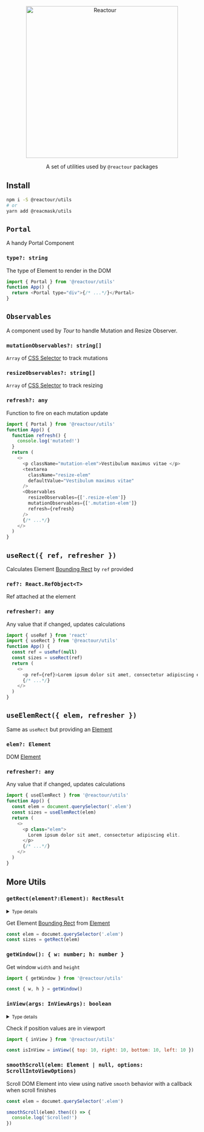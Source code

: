 <p align="center">
  <img alt="Reactour" title="Reactour" src="https://raw.githubusercontent.com/elrumordelaluz/reactour/main/packages/utils/logo.svg" width="400">
</p>
<p align="center">
  A set of utilities used by <code>@reactour</code> packages
</p>

## Install

```zsh
npm i -S @reactour/utils
# or
yarn add @reacmask/utils
```

## `Portal`

A handy Portal Component

### `type?: string`

The type of Element to render in the DOM

```js
import { Portal } from '@reactour/utils'
function App() {
  return <Portal type="div">{/* ...*/}</Portal>
}
```

## `Observables`

A component used by _Tour_ to handle Mutation and Resize Observer.

### `mutationObservables?: string[]`

`Array` of [CSS Selector](https://developer.mozilla.org/en-US/docs/Web/CSS/CSS_Selectors) to track mutations

### `resizeObservables?: string[]`

`Array` of [CSS Selector](https://developer.mozilla.org/en-US/docs/Web/CSS/CSS_Selectors) to track resizing

### `refresh?: any`

Function to fire on each mutation update

```js
import { Portal } from '@reactour/utils'
function App() {
  function refresh() {
    console.log('mutated!')
  }
  return (
    <>
      <p className="mutation-elem">Vestibulum maximus vitae </p>
      <textarea
        className="resize-elem"
        defaultValue="Vestibulum maximus vitae"
      />
      <Observables
        resizeObservables={['.resize-elem']}
        mutationObservables={['.mutation-elem']}
        refresh={refresh}
      />
      {/* ...*/}
    </>
  )
}
```

## `useRect({ ref, refresher })`

Calculates Element [Bounding Rect](https://developer.mozilla.org/en-US/docs/Web/API/Element/getBoundingClientRect) by `ref` provided

### `ref?: React.RefObject<T>`

Ref attached at the element

### `refresher?: any`

Any value that if changed, updates calculations

```js
import { useRef } from 'react'
import { useRect } from '@reactour/utils'
function App() {
  const ref = useRef(null)
  const sizes = useRect(ref)
  return (
    <>
      <p ref={ref}>Lorem ipsum dolor sit amet, consectetur adipiscing elit.</p>
      {/* ...*/}
    </>
  )
}
```

## `useElemRect({ elem, refresher })`

Same as `useRect` but providing an [Element](https://developer.mozilla.org/en-US/docs/Web/API/Element)

### `elem?: Element`

DOM [Element](https://developer.mozilla.org/en-US/docs/Web/API/Element)

### `refresher?: any`

Any value that if changed, updates calculations

```js
import { useElemRect } from '@reactour/utils'
function App() {
  const elem = document.querySelector('.elem')
  const sizes = useElemRect(elem)
  return (
    <>
      <p class="elem">
        Lorem ipsum dolor sit amet, consectetur adipiscing elit.
      </p>
      {/* ...*/}
    </>
  )
}
```

## More Utils

### `getRect(element?:Element): RectResult`

<details>
  <summary><small>Type details</small></summary>

```ts
type RectResult = {
  bottom: number
  height: number
  left: number
  right: number
  top: number
  width: number
}
```

</details>

Get Element [Bounding Rect](https://developer.mozilla.org/en-US/docs/Web/API/Element/getBoundingClientRect) from [Element](https://developer.mozilla.org/en-US/docs/Web/API/Element)

```js
const elem = documet.querySelector('.elem')
const sizes = getRect(elem)
```

### `getWindow(): { w: number; h: number }`

Get window `width` and `height`

```js
import { getWindow } from '@reactour/utils'

const { w, h } = getWindow()
```

### `inView(args: InViewArgs): boolean`

<details>
  <summary><small>Type details</small></summary>

```ts
type InViewArgs = {
  width: number
  height: number
  top: number
  left: number
  bottom?: number
  right?: number
  threshold?: { x: number; y: number } | number
}
```

</details>

Check if position values are in viewport

```js
import { inView } from '@reactour/utils'

const isInView = inView({ top: 10, right: 10, bottom: 10, left: 10 })
```

### `smoothScroll(elem: Element | null, options: ScrollIntoViewOptions)`

Scroll DOM Element into view using native `smooth` behavior with a callback when scroll finishes

```js
const elem = documet.querySelector('.elem')

smoothScroll(elem).then(() => {
  console.log('Scrolled!')
})
```
